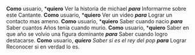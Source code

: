 **Como** usuario, ***quiero** Ver la historia de michael  ***para*** Informarme sobre este Cantante. 
**Como** usuario, ***quiero** Ver un video ***para*** Lograr un contacto mas ameno.
**Como** usuario, ***quiero** Saber cuando nacio  ***para*** Saber cuantos Años tenia cuando murio.
**Como** usuario, ***quiero** Saber en que año se volvio una figura dominante ***para*** Saber cuando logro destacarse.
**Como** usuario, ***quiero** Saber si es el rey del pop  **para*** Lograr Reconocer si en verdad lo es.
